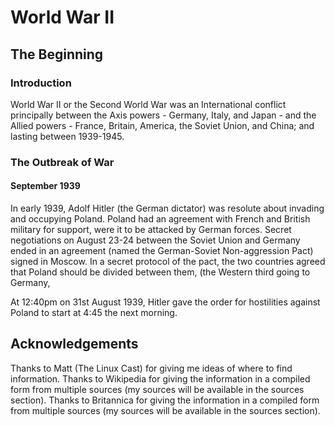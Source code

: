 # World War II
## The Beginning

### Introduction
World War II or the Second World War was an International conflict principally between the Axis powers - Germany, Italy, and Japan - and the Allied powers - France, Britain, America, the Soviet Union, and China; and lasting between 1939-1945.

### The Outbreak of War
#### September 1939
In early 1939, Adolf Hitler (the German dictator) was resolute about invading and occupying Poland. Poland had an agreement with French and British military for support, were it to be attacked by German forces. Secret negotiations on August 23-24 between the Soviet Union and Germany ended in an agreement (named the German-Soviet Non-aggression Pact) signed in Moscow. In a secret protocol of the pact, the two countries agreed that Poland should be divided between them, (the Western third going to Germany,

At 12:40pm on 31st August 1939, Hitler gave the order for hostilities against Poland to start at 4:45 the next morning.









## Acknowledgements
Thanks to Matt (The Linux Cast) for giving me ideas of where to find information.
Thanks to Wikipedia for giving the information in a compiled form from multiple sources (my sources will be available in the sources section).
Thanks to Britannica for giving the information in a compiled form from multiple sources (my sources will be available in the sources section).
